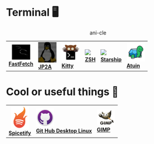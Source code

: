 # Terminal 🖥️

<div align = "center">
<table>
<tr>
<td id="fastfetch" align = "center">
<a href="Terminal/Fast.md">
<img width="50" src="/imgs/Fast.png" alt="Fast logo"><br>
<b>FastFetch</b>
</a>
</td>
    
<td id="jp2a">
<a href="Terminal/Jp2a.md">
<img width="50" src="/imgs/jp2a.png" alt="jp2a logo"><br>
<b>JP2A</b>
</a>
</td>
    
<td id="Kitty">
<a href="Terminal/Kitty.md">
<img width="50" src="/imgs/kitty.svg"><br>
<b>Kitty</b>
</a>
</td>

<td id="zsh">
<a href="Terminal/ZSH.md">
<img width="50" src="/imgs/ZSH.jpg"><br>
<b>ZSH</b>
</a>
</td>

<td id="Starship">
<a href="Terminal/Star.md">
<img width="50" src="/imgs/Star.jpg"><br>
<b>Starship</b>
</a>
</td>

<td id="atuin">
<a href="Terminal/Atuin.md">
<img width="50" src="/imgs/Atuin.png"><br>
<b>Atuin</b>
</a>
</td>
ani-cle
</tr>
</table>
</div>

# Cool or useful things 🐚

<div align = "center">
<table>
<tr>
<td id="spicetify" align = "center">
<a href="Util/Spi.md">
<img width="50" src="/imgs/Spi.png" alt="Spi logo"><br>
<b>Spicetify</b>
</a>
</td>
    
<td id="git">
<a href="Util/Git.md">
<img width="50" src="/imgs/Git.png" alt="git logo"><br>
<b>Git Hub Desktop Linux</b>
</a>
</td>

<td id="gimp">
<a href="Util/Git.md">
<img width="50" src="/imgs/Gimp.png" alt="gimp logo"><br>
<b>GIMP</b>
</a>
</td>

</tr>
</table>
</div>